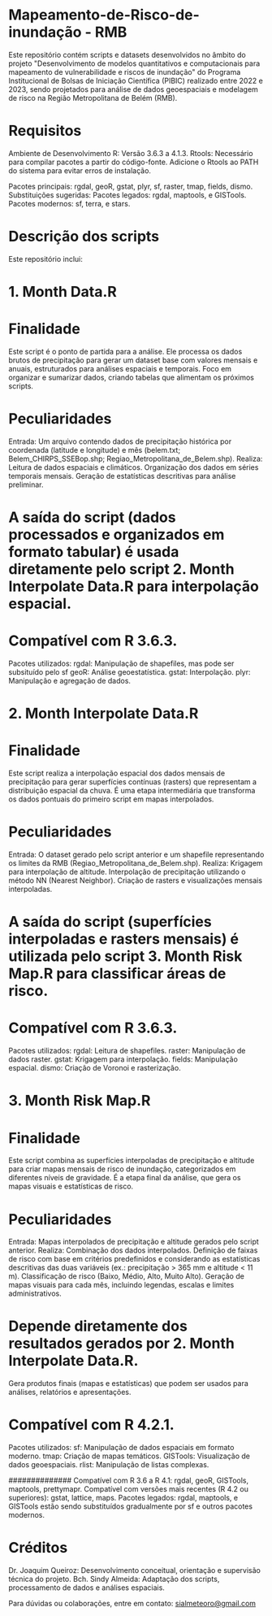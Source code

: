 # Mapeamento-de-Risco-de-inundação - RMB

Este repositório contém scripts e datasets desenvolvidos no âmbito do projeto "Desenvolvimento de modelos quantitativos e computacionais para mapeamento de vulnerabilidade e riscos de inundação" do Programa Institucional de Bolsas de Iniciação Científica (PIBIC) realizado entre 2022 e 2023, sendo projetados para análise de dados geoespaciais e modelagem de risco na Região Metropolitana de Belém (RMB).

# Requisitos
Ambiente de Desenvolvimento
R: Versão 3.6.3 a 4.1.3.
Rtools: Necessário para compilar pacotes a partir do código-fonte. Adicione o Rtools ao PATH do sistema para evitar erros de instalação.

Pacotes principais:
rgdal, geoR, gstat, plyr, sf, raster, tmap, fields, dismo.
Substituições sugeridas:
Pacotes legados: rgdal, maptools, e GISTools.
Pacotes modernos: sf, terra, e stars.

# Descrição dos scripts
Este repositório inclui:

# 1. Month Data.R

# Finalidade
Este script é o ponto de partida para a análise. Ele processa os dados brutos de precipitação para gerar um dataset base com valores mensais e anuais, estruturados para análises espaciais e temporais.
Foco em organizar e sumarizar dados, criando tabelas que alimentam os próximos scripts.

# Peculiaridades
Entrada: Um arquivo contendo dados de precipitação histórica por coordenada (latitude e longitude) e mês (belem.txt; Belem_CHIRPS_SSEBop.shp; Regiao_Metropolitana_de_Belem.shp).
Realiza:
Leitura de dados espaciais e climáticos.
Organização dos dados em séries temporais mensais.
Geração de estatísticas descritivas para análise preliminar.

# A saída do script (dados processados e organizados em formato tabular) é usada diretamente pelo script 2. Month Interpolate Data.R para interpolação espacial.

# Compatível com R 3.6.3.
Pacotes utilizados:
rgdal: Manipulação de shapefiles, mas pode ser subsituído pelo sf
geoR: Análise geoestatística.
gstat: Interpolação.
plyr: Manipulação e agregação de dados.

# 2. Month Interpolate Data.R

# Finalidade
Este script realiza a interpolação espacial dos dados mensais de precipitação para gerar superfícies contínuas (rasters) que representam a distribuição espacial da chuva.
É uma etapa intermediária que transforma os dados pontuais do primeiro script em mapas interpolados.

# Peculiaridades
Entrada: O dataset gerado pelo script anterior e um shapefile representando os limites da RMB (Regiao_Metropolitana_de_Belem.shp).
Realiza:
Krigagem para interpolação de altitude.
Interpolação de precipitação utilizando o método NN (Nearest Neighbor).
Criação de rasters e visualizações mensais interpoladas.

# A saída do script (superfícies interpoladas e rasters mensais) é utilizada pelo script 3. Month Risk Map.R para classificar áreas de risco.

# Compatível com R 3.6.3.
Pacotes utilizados:
rgdal: Leitura de shapefiles.
raster: Manipulação de dados raster.
gstat: Krigagem para interpolação.
fields: Manipulação espacial.
dismo: Criação de Voronoi e rasterização.

# 3. Month Risk Map.R

# Finalidade
Este script combina as superfícies interpoladas de precipitação e altitude para criar mapas mensais de risco de inundação, categorizados em diferentes níveis de gravidade.
É a etapa final da análise, que gera os mapas visuais e estatísticas de risco.

# Peculiaridades
Entrada: Mapas interpolados de precipitação e altitude gerados pelo script anterior.
Realiza:
Combinação dos dados interpolados.
Definição de faixas de risco com base em critérios predefinidos e considerando as estatísticas descritivas das duas variáveis (ex.: precipitação > 365 mm e altitude < 11 m).
Classificação de risco (Baixo, Médio, Alto, Muito Alto).
Geração de mapas visuais para cada mês, incluindo legendas, escalas e limites administrativos.

# Depende diretamente dos resultados gerados por 2. Month Interpolate Data.R.
Gera produtos finais (mapas e estatísticas) que podem ser usados para análises, relatórios e apresentações.

# Compatível com R 4.2.1.
Pacotes utilizados:
sf: Manipulação de dados espaciais em formato moderno.
tmap: Criação de mapas temáticos.
GISTools: Visualização de dados geoespaciais.
rlist: Manipulação de listas complexas.


##############
Compatível com R 3.6 a R 4.1: rgdal, geoR, GISTools, maptools, prettymapr.
Compatível com versões mais recentes (R 4.2 ou superiores): gstat, lattice, maps.
Pacotes legados: rgdal, maptools, e GISTools estão sendo substituídos gradualmente por sf e outros pacotes modernos.

# Créditos
Dr. Joaquim Queiroz: Desenvolvimento conceitual, orientação e supervisão técnica do projeto.
Bch. Sindy Almeida: Adaptação dos scripts, processamento de dados e análises espaciais.

Para dúvidas ou colaborações, entre em contato: sialmeteoro@gmail.com


